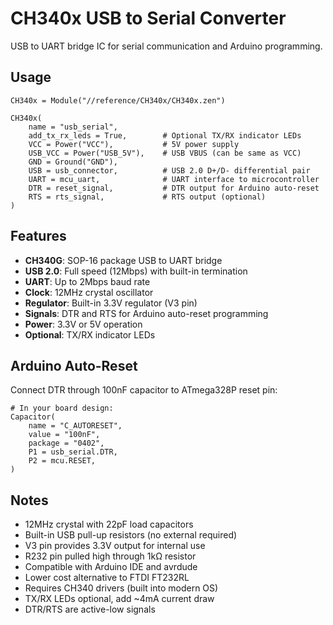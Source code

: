 # CH340x USB to Serial Converter

USB to UART bridge IC for serial communication and Arduino programming.

## Usage

```starlark
CH340x = Module("//reference/CH340x/CH340x.zen")

CH340x(
    name = "usb_serial",
    add_tx_rx_leds = True,        # Optional TX/RX indicator LEDs
    VCC = Power("VCC"),           # 5V power supply
    USB_VCC = Power("USB_5V"),    # USB VBUS (can be same as VCC)
    GND = Ground("GND"),
    USB = usb_connector,          # USB 2.0 D+/D- differential pair
    UART = mcu_uart,              # UART interface to microcontroller
    DTR = reset_signal,           # DTR output for Arduino auto-reset
    RTS = rts_signal,             # RTS output (optional)
)
```

## Features

- **CH340G**: SOP-16 package USB to UART bridge
- **USB 2.0**: Full speed (12Mbps) with built-in termination
- **UART**: Up to 2Mbps baud rate
- **Clock**: 12MHz crystal oscillator
- **Regulator**: Built-in 3.3V regulator (V3 pin)
- **Signals**: DTR and RTS for Arduino auto-reset programming
- **Power**: 3.3V or 5V operation
- **Optional**: TX/RX indicator LEDs

## Arduino Auto-Reset

Connect DTR through 100nF capacitor to ATmega328P reset pin:

```starlark
# In your board design:
Capacitor(
    name = "C_AUTORESET",
    value = "100nF",
    package = "0402",
    P1 = usb_serial.DTR,
    P2 = mcu.RESET,
)
```

## Notes

- 12MHz crystal with 22pF load capacitors
- Built-in USB pull-up resistors (no external required)
- V3 pin provides 3.3V output for internal use
- R232 pin pulled high through 1kΩ resistor
- Compatible with Arduino IDE and avrdude
- Lower cost alternative to FTDI FT232RL
- Requires CH340 drivers (built into modern OS)
- TX/RX LEDs optional, add ~4mA current draw
- DTR/RTS are active-low signals
